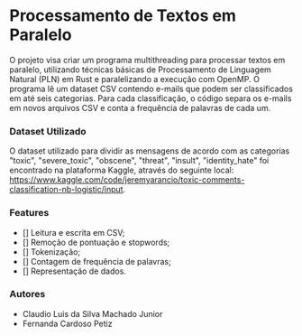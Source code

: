 #  Processamento de Textos em Paralelo

O projeto visa criar um programa multithreading para processar textos em paralelo, utilizando técnicas básicas de Processamento de Linguagem Natural (PLN) em Rust e paralelizando a execução com OpenMP. O programa lê um dataset CSV contendo e-mails que podem ser classificados em até seis categorias. Para cada classificação, o código separa os e-mails em novos arquivos CSV e conta a frequência de palavras de cada um. 

 ### Dataset Utilizado

 O dataset utilizado para dividir as mensagens de acordo com as categorias "toxic", "severe_toxic", "obscene", "threat", "insult", "identity_hate" foi encontrado na plataforma Kaggle, através do seguinte local: https://www.kaggle.com/code/jeremyarancio/toxic-comments-classification-nb-logistic/input.

 ### Features

- [] Leitura e escrita em CSV;
- [] Remoção de pontuação e stopwords;
- [] Tokenização;
- [] Contagem de frequência de palavras;
- [] Representação de dados.

 ### Autores

 - Claudio Luis da Silva Machado Junior
 - Fernanda Cardoso Petiz